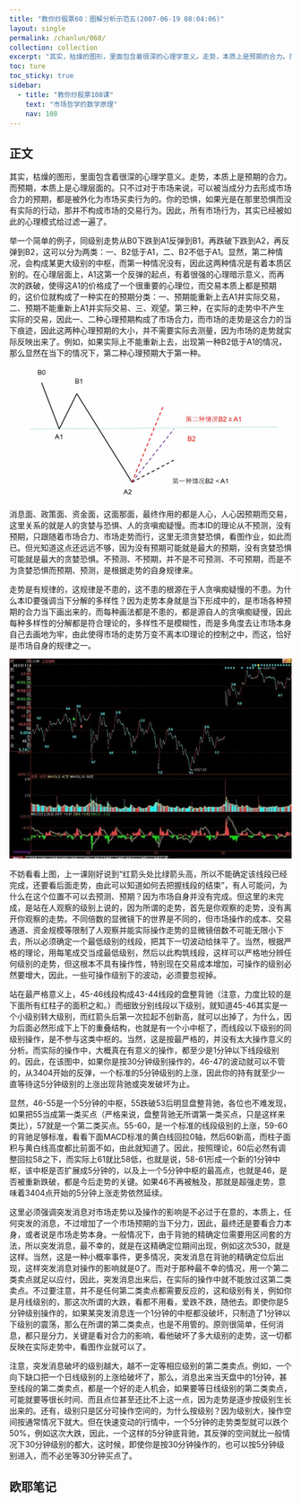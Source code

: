 ```yaml
---
title: "教你炒股票60：图解分析示范五(2007-06-19 08:04:06)"
layout: single
permalink: /chanlun/060/
collection: collection
excerpt: "其实，枯燥的图形，里面包含着很深的心理学意义。走势，本质上是预期的合力。而预期，本质上是心理层面的。只不过对于市场来说，可以被当成分力去形成市场合力的预期，都是被外化为市场买卖行为的。你的恐惧，如果光是在那里恐惧而没有实际的行动，那并不构成市场的交易行为。"
toc: ture
toc_sticky: true
sidebar:
  - title: "教你炒股票108课"
    text: "市场哲学的数学原理"
    nav: 108
---
```

## 正文

其实，枯燥的图形，里面包含着很深的心理学意义。走势，本质上是预期的合力。而预期，本质上是心理层面的。只不过对于市场来说，可以被当成分力去形成市场合力的预期，都是被外化为市场买卖行为的。你的恐惧，如果光是在那里恐惧而没有实际的行动，那并不构成市场的交易行为。因此，所有市场行为，其实已经被如此的心理模式给过滤一遍了。

举一个简单的例子，同级别走势从B0下跌到A1反弹到B1，再跌破下跌到A2，再反弹到B2，这可以分为两类：一、B2低于A1，二、B2不低于A1。显然，第二种情况，会构成某更大级别的中枢，而第一种情况没有，因此这两种情况是有着本质区别的。在心理层面上，A1这第一个反弹的起点，有着很强的心理暗示意义，而再次的跌破，使得这A1的价格成了一个很重要的心理位，而交易本质上都是预期的，这价位就构成了一种实在的预期分类：一、预期能重新上去A1并实际交易，二、预期不能重新上A1并实际交易、三、观望。第三种，在实际的走势中不产生实际的交易，因此一、二种心理预期构成了市场合力，而市场的走势是这合力的当下痕迹，因此这两种心理预期的大小，并不需要实际去测量，因为市场的走势就实际反映出来了。例如，如果实际上不能重新上去，出现第一种B2低于A1的情况，那么显然在当下的情况下，第二种心理预期大于第一种。

![A](/assets/images/20230730122737.png)

消息面、政策面、资金面，这面那面，最终作用的都是人心，人心因预期而交易，这里关系的就是人的贪婪与恐惧、人的贪嗔痴疑慢。而本ID的理论从不预测，没有预期，只跟随着市场合力、市场走势而行，这里无须贪婪恐惧，看图作业，如此而已。但光知道这点还远远不够，因为没有预期可能就是最大的预期，没有贪婪恐惧可能就是最大的贪婪恐惧。不预测、不预期，并不是不可预测、不可预期，而是不为贪婪恐惧而预期、预测，是根据走势的自身规律来。

走势是有规律的，这规律是不患的，这不患的根源在于人贪嗔痴疑慢的不患。为什么本ID要强调当下分解的多样性？因为走势本身就是当下形成中的，是市场各种预期的合力当下画出来的，而每种画法都是不患的，都是源自人的贪嗔痴疑慢，因此每种多样性的分解都是符合理论的，多样性不是模糊性，而是多角度去让市场本身自己去画地为牢，由此使得市场的走势万变不离本ID理论的控制之中，而这，恰好是市场自身的规律之一。

![A](/assets/images/1690535229416.jpg)

不妨看看上图，上一课刚好说到“红箭头处比绿箭头高，所以不能确定该线段已经完成，还要看后面走势，由此可以知道如何去把握线段的结束”，有人可能问，为什么在这个位置不可以去预测、预期？因为市场自身并没有完成。但这里的未完成，是站在人观察的级别上说的，因为所谓的走势，首先是你观察的走势，没有离开你观察的走势。不同倍数的显微镜下的世界是不同的，但市场操作的成本、交易通道、资金规模等限制了人观察并能实际操作走势的显微镜倍数不可能无限小下去，所以必须确定一个最低级别的线段，把其下一切波动给抹平了。当然，根据严格的理论，用每笔成交当成最低级别，然后以此构筑线段，这样可以严格地分辨任何级别的走势，但这根本不具有操作性，特别现在交易成本增加，可操作的级别必然要增大，因此，一些可操作级别下的波动，必须要忽视掉。

站在最严格意义上，45-46线段构成43-44线段的盘整背驰（注意，力度比较的是下面所有红柱子的面积之和。）而细致分别线段以下级别，就知道45-46其实是一个小级别转大级别，而红箭头后第一次拉起不创新高，就可以出掉了，为什么，因为后面必然形成下上下的重叠结构，也就是有一个小中枢了，而线段以下级别的同级别操作，是不参与这类中枢的。当然，这是按最严格的，并没有太大操作意义的分析。而实际的操作中，大概真在有意义的操作，都至少是1分钟以下线段级别的。因此，在该图中，如果你是按30分钟级别操作的，46-47的波动就可以不管的，从3404开始的反弹，一个标准的5分钟级别的上涨，因此你的持有就至少一直等待这5分钟级别的上涨出现背驰或突发破坏为止。

显然，46-55是一个5分钟的中枢，55跌破53后明显盘整背驰，各位也不难发现，如果把55当成第一类买点（严格来说，盘整背驰无所谓第一类买点，只是这样来类比），57就是一个第二类买点。55-60，是一个标准的线段级别的上涨，59-60的背驰足够标准，看看下面MACD标准的黄白线回拉0轴，然后60新高，而柱子面积与黄白线高度都比前面不如，由此就知道了。因此，按照理论，60后必然有调整回拉58之下，而实际上61就比58低，也就是说，58-61形成一个新的1分钟中枢，该中枢是否扩展成5分钟的，以及上一个5分钟中枢的最高点，也就是46，是否被重新跌破，都是今后走势的关键。如果46不再被触及，那就是超强走势，意味着3404点开始的5分钟上涨走势依然延续。

这里必须强调突发消息对市场走势以及操作的影响是不必过于在意的，本质上，任何突发的消息，不过增加了一个市场预期的当下分力，因此，最终还是要看合力本身，或者说是市场走势本身。一般情况下，由于背驰的精确定位需要用区间套的方法，所以突发消息，最不幸的，就是在这精确定位期间出现，例如这次530，就是这样。当然，这是一种小概率事件，更多情况，突发消息在背驰的精确定位后出现，这样突发消息对操作的影响就是0了。而对于那种最不幸的情况，用一个第二类卖点就足以应付，因此，突发消息出来后，在实际的操作中就不能放过这第二类卖点。不过要注意，并不是任何第二类卖点都需要反应的，这和级别有关，例如你是月线级别的，那这次所谓的大跌，看都不用看，爱跌不跌，随他去。即使你是5分钟级别操作的，如果某突发消息连一个1分钟的中枢都没破坏，只制造了1分钟以下级别的震荡，那么在所谓的第二类卖点，也是不用管的。原则很简单，任何消息，都只是分力，关键是看对合力的影响，看他破坏了多大级别的走势，这一切都反映在实际走势中，看图作业就可以了。

注意，突发消息破坏的级别越大，越不一定等相应级别的第二类卖点。例如，一个向下缺口把一个日线级别的上涨给破坏了，那么，消息出来当天盘中的1分钟，甚至线段的第二类卖点，都是一个好的走人机会，如果要等日线级别的第二类卖点，可能就要等很长时间、而且点位甚至还比不上这一点，因为走势是逐步按级别生长出来的。还有，级别只是区分可操作空间的，为什么按级别？因为级别大，操作空间按通常情况下就大。但在快速变动的行情中，一个5分钟的走势类型就可以跌个50%，例如这次大跌，因此，一个这样的5分钟底背驰，其反弹的空间就比一般情况下30分钟级别的都大，这时候，即使你是按30分钟操作的，也可以按5分钟级别进入，而不必坐等30分钟买点了。

## 欧耶笔记